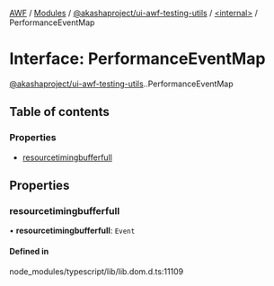 [AWF](../README.md) / [Modules](../modules.md) / [@akashaproject/ui-awf-testing-utils](../modules/akashaproject_ui_awf_testing_utils.md) / [<internal\>](../modules/akashaproject_ui_awf_testing_utils._internal_.md) / PerformanceEventMap

# Interface: PerformanceEventMap

[@akashaproject/ui-awf-testing-utils](../modules/akashaproject_ui_awf_testing_utils.md).[<internal>](../modules/akashaproject_ui_awf_testing_utils._internal_.md).PerformanceEventMap

## Table of contents

### Properties

- [resourcetimingbufferfull](akashaproject_ui_awf_testing_utils._internal_.PerformanceEventMap.md#resourcetimingbufferfull)

## Properties

### resourcetimingbufferfull

• **resourcetimingbufferfull**: `Event`

#### Defined in

node_modules/typescript/lib/lib.dom.d.ts:11109
